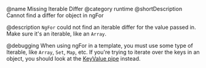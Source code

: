 @name Missing Iterable Differ
@category runtime
@shortDescription Cannot find a differ for object in ngFor

@description
`NgFor` could not find an iterable differ for the value passed in. Make sure it's an iterable, like an `Array`.

@debugging
When using ngFor in a template, you must use some type of Iterable, like `Array`, `Set`, `Map`, etc.
If you're trying to iterate over the keys in an object, you should look at the [KeyValue pipe](/api/common/KeyValuePipe) instead.

<!-- links -->

<!-- external links -->

<!-- end links -->
